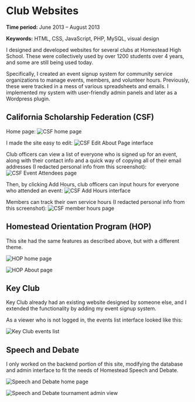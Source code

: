 # Club Websites

**Time period:** June 2013 – August 2013

**Keywords:** HTML, CSS, JavaScript, PHP, MySQL, visual design

I designed and developed websites for several clubs at Homestead High School. These were collectively used by over 1200 students over 4 years, and some are still being used today.

Specifically, I created an event signup system for community service organizations to manage events, members, and volunteer hours. Previously, these were tracked in a mess of various spreadsheets and emails. I implemented my system with user-friendly admin panels and later as a Wordpress plugin.


## California Scholarship Federation (CSF)
Home page:
![CSF home page](csf1.png)

I made the site easy to edit:
![CSF Edit About Page interface](csf4_cropped.png)

Club officers can view a list of everyone who is signed up for an event, along with their contact info and a quick way of copying all of their email addresses (I redacted personal info from this screenshot):
![CSF Event Attendees page](csf2_redacted.png)

Then, by clicking Add Hours, club officers can input hours for everyone who attended an event:
![CSF Add Hours interface](csf3.png)

Members can track their own service hours (I redacted personal info from this screenshot):
![CSF member hours page](csf5_redacted.png)



## Homestead Orientation Program (HOP)
This site had the same features as described above, but with a different theme.

![HOP home page](hop1.png)

![HOP About page](hop2.png)


## Key Club
Key Club already had an existing website designed by someone else, and I extended the functionality by adding my event signup system.

As a viewer who is not logged in, the events list interface looked like this:

![Key Club events list](key1.png)


## Speech and Debate
I only worked on the backend portion of this site, modifying the database and admin interface to fit the needs of Homestead Speech and Debate.

![Speech and Debate home page](sdc1.png)

![Speech and Debate tournament admin view](sdc3.png)
